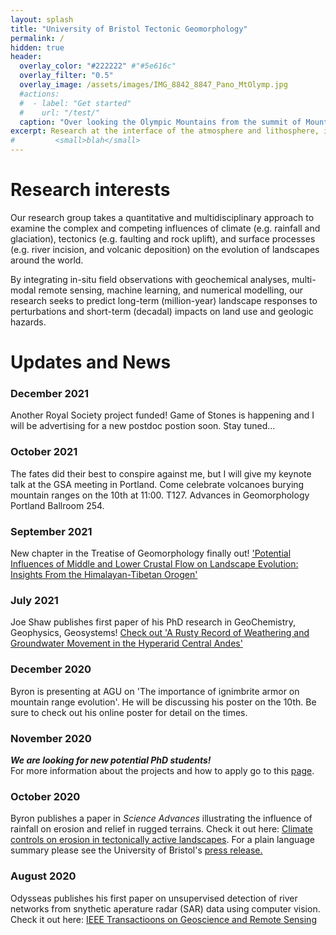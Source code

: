 ```yaml
---
layout: splash
title: "University of Bristol Tectonic Geomorphology"
permalink: /
hidden: true
header:
  overlay_color: "#222222" #"#5e616c"
  overlay_filter: "0.5"
  overlay_image: /assets/images/IMG_8842_8847_Pano_MtOlymp.jpg
  #actions:
  #  - label: "Get started"
  #    url: "/test/"
  caption: "Over looking the Olympic Mountains from the summit of Mount Olympus, Washington, USA."
excerpt: Research at the interface of the atmosphere and lithosphere, in the physical and digital.
#         <small>blah</small>
---
```


# Research interests 

Our research group takes a quantitative and multidisciplinary approach to examine the complex and competing influences of climate (e.g. rainfall and glaciation), tectonics (e.g. faulting and rock uplift), and surface processes (e.g. river incision, and volcanic deposition) on the evolution of landscapes around the world.

By integrating in-situ field observations with geochemical analyses, multi-modal remote sensing, machine learning, and numerical modelling, our research seeks to predict long-term (million-year) landscape responses to perturbations and short-term (decadal) impacts on land use and geologic hazards. 


# Updates and News
### December 2021
Another Royal Society project funded! Game of Stones is happening and I will be advertising for a new postdoc postion soon. Stay tuned...
### October 2021
The fates did their best to conspire against me, but I will give my keynote talk at the GSA meeting in Portland. Come celebrate volcanoes burying mountain ranges on the 10th at 11:00. T127. Advances in Geomorphology Portland Ballroom 254.
### September 2021
New chapter in the Treatise of Geomorphology finally out! ['Potential Influences of Middle and Lower Crustal Flow on Landscape Evolution: Insights From the Himalayan-Tibetan Orogen'](https://www.sciencedirect.com/science/article/pii/B9780128182345001954)
### July 2021
Joe Shaw publishes first paper of his PhD research in GeoChemistry, Geophysics, Geosystems! [Check out 'A Rusty Record of Weathering and Groundwater Movement in the Hyperarid Central Andes'](https://agupubs.onlinelibrary.wiley.com/doi/full/10.1029/2021GC009759)
### December 2020
Byron is presenting at AGU on 'The importance of ignimbrite armor on mountain range evolution'. He will be discussing his poster on the 10th. Be sure to check out his online poster for detail on the times.
### November 2020
**_We are looking for new potential PhD students!_**<br/>
For more information about the projects and how to apply go to this [page](https://baadams.github.io/phd_project/).
### October 2020
Byron publishes a paper in *Science Advances* illustrating the influence of rainfall on erosion and relief in rugged terrains. Check it out here: [Climate controls on erosion in tectonically active landscapes](https://advances.sciencemag.org/content/6/42/eaaz3166).
For a plain language summary please see the University of Bristol's [press release.](http://www.bristol.ac.uk/news/2020/october/rain-moves-mountains.html)
### August 2020
Odysseas publishes his first paper on unsupervised detection of river networks from snythetic aperature radar (SAR) data using computer vision. Check it out here: [IEEE Transactioons on Geoscience and Remote Sensing](https://eartharxiv.org/repository/view/1746/)
